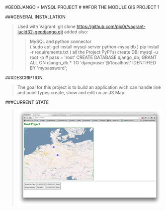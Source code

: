 #GEODJANGO + MYSQL PROJECT #
##FOR THE MODULE GIS PROJECT 1


###GENERAL INSTALLATION

>Used with Vagrant:
>git clone https://github.com/pix0r/vagrant-lucid32-geodjango.git
>added also:
>>MySQL and python connector			
>>( sudo apt-get install mysql-server python-mysqldb )
>>pip install -r requirements.txt		( all the Project PyPI's)
>create DB:
>>mysql -u root -p 		# pass = 'root'
>>CREATE DATABASE django_db;
>>GRANT ALL ON django_db.* TO 'djangouser'@'localhost' IDENTIFIED BY 'mypassword';

###DESCRIPTION
> The goal for this project is to build an application wich can handle line and point types
> create, show and edit on an JS Map.

###CURRENT STATE
>![alt text](https://github.com/t-io/bund_project/blob/master/current_state.png "LandingPage for the Project")
